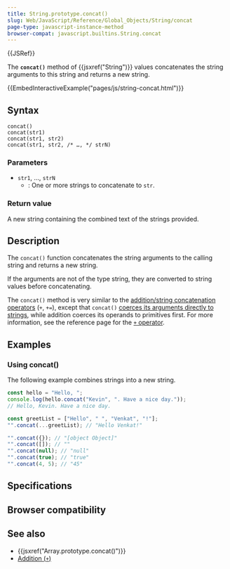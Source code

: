 ```yaml
---
title: String.prototype.concat()
slug: Web/JavaScript/Reference/Global_Objects/String/concat
page-type: javascript-instance-method
browser-compat: javascript.builtins.String.concat
---
```


{{JSRef}}

The **`concat()`** method of {{jsxref("String")}} values concatenates
the string arguments to this string and returns a new string.

{{EmbedInteractiveExample("pages/js/string-concat.html")}}

## Syntax

```js-nolint
concat()
concat(str1)
concat(str1, str2)
concat(str1, str2, /* …, */ strN)
```

### Parameters

- `str1`, …, `strN`
  - : One or more strings to concatenate to `str`.

### Return value

A new string containing the combined text of the strings provided.

## Description

The `concat()` function concatenates the string arguments to the calling string and returns a new string.

If the arguments are not of the type string, they are converted to string values before
concatenating.

The `concat()` method is very similar to the [addition/string concatenation operators](/Web/JavaScript/Reference/Operators/Addition) (`+`, `+=`), except that `concat()` [coerces its arguments directly to strings](/Web/JavaScript/Reference/Global_Objects/String#string_coercion), while addition coerces its operands to primitives first. For more information, see the reference page for the [`+` operator](/Web/JavaScript/Reference/Operators/Addition).

## Examples

### Using concat()

The following example combines strings into a new string.

```js
const hello = "Hello, ";
console.log(hello.concat("Kevin", ". Have a nice day."));
// Hello, Kevin. Have a nice day.

const greetList = ["Hello", " ", "Venkat", "!"];
"".concat(...greetList); // "Hello Venkat!"

"".concat({}); // "[object Object]"
"".concat([]); // ""
"".concat(null); // "null"
"".concat(true); // "true"
"".concat(4, 5); // "45"
```

## Specifications



## Browser compatibility



## See also

- {{jsxref("Array.prototype.concat()")}}
- [Addition (`+`)](/Web/JavaScript/Reference/Operators/Addition)
